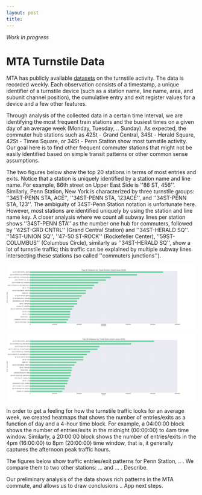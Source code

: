 ```yaml
---
layout: post
title: 
---
```


*Work in progress*

# MTA Turnstile Data

MTA has publicly available [datasets](http://web.mta.info/developers/turnstile.html) on the turnstile activity. The data is recorded weekly. Each observation consists of a timestamp, a unique identifier of a turnstile device (such as a station name, line name, area, and subunit channel position), the cumulative entry and exit register values for a device and a few other features.

Through analysis of the collected data in a certain time interval, we are identifying the most frequent train stations and the busiest times on a given day of an average week (Monday, Tuesday, .. Sunday). As expected, the commuter hub stations such as 42St - Grand Central, 34St - Herald Square, 42St - Times Square, or 34St - Penn Station show most turnstile activity. Our goal here is to find other frequent commuter stations that might not be easily identified based on simple transit patterns or other common sense assumptions.

The two figures below show the top 20 stations in terms of most entries and exits. Notice that a station is uniquely identified by a station name and line name. For example, 86th street on Upper East Side is ''86 ST, 456''. Similarly, Penn Station, New York is characterized by three turnstile groups: ''34ST-PENN STA, ACE'', ''34ST-PENN STA, 123ACE'', and ''34ST-PENN STA, 123''. The ambiguity of 34ST-Penn Station notation is unfortunate here. However, most stations are identified uniquely by using the station and line name key. A closer analysis where we count all subway lines per station shows ''34ST-PENN STA'' as the number one hub for commuters, followed by ''42ST-GRD CNTRL'' (Grand Central Station) and ''34ST-HERALD SQ''. ''14ST-UNION SQ'', ''47-50 ST-ROCK'' (Rockefeller Center), ''59ST-COLUMBUS'' (Columbus Circle),  similarly as ''34ST-HERALD SQ'', show a lot of turnstile traffic;
this traffic can be explained by multiple subway lines intersecting these stations (so called ''commuters junctions'').  


![Top 20 Stations by total entries](/images/MTA/entries/top_20_entries_lines_stations.png)
![Top 20 Stations by total exits](/images/MTA/exits/top_20_exits_lines_stations.png)


<!--If we exclude ... , ... , .. and ... from our analysis, and plot the most frequent MTA stations again, we notice that ... is number 1 station, followed by ... and ... .
The entries and exits figures below show ...

Fig. entries, Fig. exits -- excluding obvious stops such as Penn, 42nd, Grand Central. -->

In order to get a feeling for how the turnstile traffic looks for an average week, we created heatmaps that shows the number of entries/exits as a function of day and a 4-hour time block. For example, a 04:00:00 block shows the number of entries/exits in the midnight (00:00:00) to 4am time window. Similarly, a 20:00:00 block shows the number of entries/exits in the 4pm (16:00:00) to 8pm (20:00:00) time window, that is, it generally captures the afternoon peak traffic hours.

The figures below show traffic entries/exit patterns for Penn Station, .. . We compare them to two other stations: ... and ... .
Describe.

Our preliminary analysis of the data shows rich patterns in the MTA commute, and allows us to draw conclusions ..
App next steps.






<!--![_config.yml]({{ site.baseurl }}/images/config.png)-->

<!--The easiest way to make your first post is to edit this one. Go into /_posts/ and update the Hello World markdown file. For more instructions head over to the [Jekyll Now repository](https://github.com/barryclark/jekyll-now) on GitHub.-->
